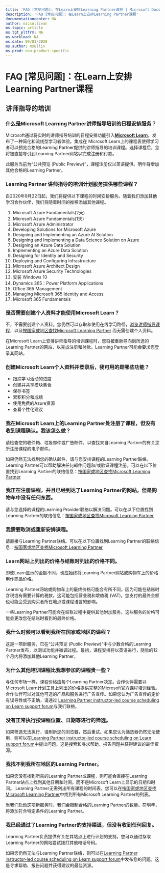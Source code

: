```yaml
---
title: 'FAQ [常见问题]: 在Learn上安排Learning Partner课程 | Microsoft Docs'
description: 'FAQ [常见问题]: 在Learn上安排Learning Partner课程'
documentationcenter: NA 
author: micsullivan
ms.topic: article
ms.tgt_pltfrm: NA
ms.workload: NA
ms.date: 09/01/2020
ms.author: msulliv
ms.prod: non-product-specific
---
```

# FAQ [常见问题]：在Learn上安排Learning Partner课程

## 讲师指导的培训

### 什么是Microsoft Learning Partner讲师指导培训的日程安排服务？

Microsoft通过将实时的讲师指导培训的日程安排功能引入[**Microsoft Learn**](/learn)，发布了一种简化和流线型学习者体验。集成在 Microsoft Learn上的课程表使得学习者可以预览合格的Learning Partner提供的讲师指导的培训课程。选择课程后，您将被直接导引到Learning Partner网站以完成注册和付款。

此服务当前为“公共预览 (Public Preview)”，课程注册仅以英语提供。明年将增加其他合格的Learning Partner。

### Learning Partner 讲师指导的培训计划服务提供哪些课程？

自2020年9月22日起，我们将提供以下课程的时间安排服务。随着我们添加其他学习合作伙伴，我们将随着时间的推移添加其他课程。

1. Microsoft Azure Fundamentals(2天)
2. Microsoft Azure Fundamentals(1天)
3. Microsoft Azure Administrator
4. Developing Solutions for Microsoft Azure
5. Designing and Implementing an Azure AI Solution
6. Designing and Implementing a Data Science Solution on Azure
7. Designing an Azure Data Solution
8. Implementing an Azure Data Solution
9. Designing for Identity and Security
10. Deploying and Configuring Infrastructure
11. Microsoft Azure Architect Design
12. Microsoft Azure Security Technologies
13. 安装 Windows 10
14. Dynamics 365：Power Platform Applications
15. Office 365 Management
16. Managing Microsoft 365 Identity and Access
17. Microsoft 365 Fundamentals

### 是否需要创建个人资料才能使用Microsoft Learn？

不，不需要创建个人资料。您仍然可以存取和使用在线学习路径，[浏览讲师指导课程](/learn/certifications/courses/browse/)，以及[按国家或地区查找Microsoft Learning Partner](/learn/certifications/partners#find-a-microsoft-learning-partner-by-country) 而无需创建个人资料。

在Microsoft Learn上安排讲师指导的培训课程时，您将被重新导向到所选的Learning Partner的网站，以完成注册和付款。Learning Partner可能会要求您登录其网站。

### 创建Microsoft Learn个人资料并登录后，我可用的是哪些功能？

- 跟踪学习活动的进度
- 创建并共享模块集合
- 保存书签
- 累积积分和成绩
- 使用免费的Azure资源
- 查看个性化建议

### 我在Microsoft Learn上的Learning Partner处注册了课程，但没有收到课程确认。我该怎么做？

请检查您的收件箱、垃圾邮件或广告邮件，以查找来自Learning Partner的有关您所注册课程的电子邮件。

如果仍然无法找到您的确认邮件，请与您安排课程的Learning Partner联络。Learning Partner可以帮助解决任何邮件问题和/或验证课程注册。可以在以下位置找到Learning Partner的联络信息：[按国家或地区查找Microsoft Learning Partner](/learn/certifications/partners#find-a-microsoft-learning-partner-by-country)

### 我正在注册课程，并且已经到达了Learning Partner的网站，但是购物车中没有任何东西。

请与您选择的课程的Learning Provider联络以解决问题。可以在以下位置找到Learning Partner的联络信息：[按国家或地区查找Microsoft Learning Partner](/learn/certifications/partners#find-a-microsoft-learning-partner-by-country)

### 我需要取消或重新安排课程。

请直接与Learning Partner联络。可以在以下位置找到Learning Partner的联络信息：[按国家或地区查找Microsoft Learning Partner](/learn/certifications/partners#find-a-microsoft-learning-partner-by-country)

### Learn网站上列出的价格与结账时列出的价格不同。

即使Learn显示的金额不同，也应始终将Learning Partner网站或购物车上的价格用作商品价格。

Learning Partner网站或购物车上的最终价格可能会有所不同，因为可能在结账时含税或有需要计算的税款。这可能包括营业税和增值税 (VAT)。您支付的最终金额也可能会受到购买者所在地点或课程语言的影响。

一些Learning Partner可能会在结账过程中提供其他附加服务。这些服务的价格可能会更改您在结账时看到的最终价格。

### 我什么时候可以看到我所在国家或地区的课程？

这是一项新服务，已在“公共预览 (Public Preview)”中与少数合格的Learning Partner发布，以测试功能并微调过程。最初，课程安排将以英语进行，随后的12个月内将添加其他Learning Partner。

### 为什么其他培训课程比我想参加的课程贵一些？ 

与任何市场一样，课程价格由每个Learning Partner决定。合作伙伴需要以Microsoft Learn计划工具上列出的价格提供完整的Microsoft官方课程培训经验。合作伙伴可以对其他可选的产品和服务进行广告宣传。如果您认为广告宣传的定价有误导性或不正确，请通过 [Learning Partner instructor-led course scheduling on Learn support forum](https://trainingsupport.microsoft.com/iltvilt/forum?sort=LastReplyDate&dir=Desc&tab=All&status=all&mod=&modAge=&advFil=&postedAfter=&postedBefore=&threadType=All&isFilterExpanded=false&page=1)与我们联络。

### 没有正常执行按课程位置、日期等进行的筛选。 

如果筛选无法执行，请刷新您的浏览器，然后重试。如果您认为筛选器仍然无法使用，则可以在[Learning Partner instructor-led course scheduling on Learn support forum](https://trainingsupport.microsoft.com/iltvilt/forum?sort=LastReplyDate&dir=Desc&tab=All&status=all&mod=&modAge=&advFil=&postedAfter=&postedBefore=&threadType=All&isFilterExpanded=false&page=1)中提出问题。这是搜索和寻求帮助，报告问题并获得建议的最佳资源。    

### 我找不到我所在地区的Learning Partner。 

如果您没有找到所需的Learning Partner或课程，则可能会直接在Learning Partner站点上找到其他日期和时间，而不是Microsoft Learn上显示的日期和时间。  Learning Partner无需列出所有课程的时间表。您可以在[按国家或地区查找Microsoft Learning Partner](/learn/certifications/partners#find-a-microsoft-learning-partner-by-country)中找到所有Microsoft Learning Partner的列表。 

当我们启动这项新服务时，我们会限制合格的Learning Partner的数量。在明年，将添加符合特定条件的Learning Partner。

### 我已经通过了Learning Partner的支持渠道，但没有收到任何回复。

Learning Partner负责提供有关在其站点上进行计划的支持。您可以通过存取Learning Partner的网站尝试拨打其他电话号码。

如果您仍然无法与Learning Partner联络，则可以在[Learning Partner instructor-led course scheduling on Learn support forum](https://trainingsupport.microsoft.com/iltvilt/forum?sort=LastReplyDate&dir=Desc&tab=All&status=all&mod=&modAge=&advFil=&postedAfter=&postedBefore=&threadType=All&isFilterExpanded=false&page=1)中发布您的问题。这是寻求帮助、报告问题并获得建议的最佳资源。
